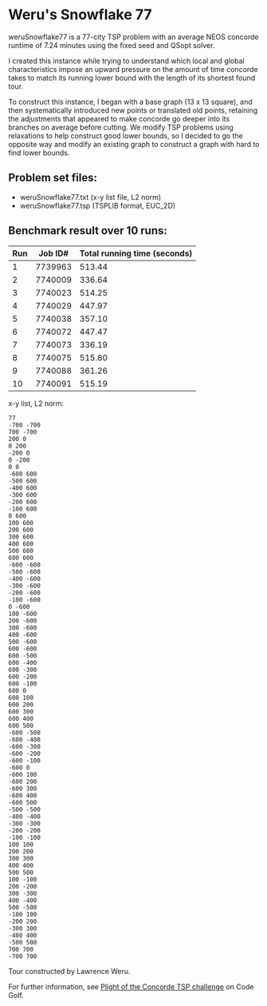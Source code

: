 # Weru's Snowflake 77

weruSnowflake77 is a 77-city TSP problem with an average NEOS concorde runtime of 7.24 minutes using the fixed seed and QSopt solver.

I created this instance while trying to understand which local and global characteristics impose an upward pressure on the amount of time concorde takes to match its running lower bound with the length of its shortest found tour.

To construct this instance, I began with a base graph (13 x 13 square), and then systematically introduced new points or translated old points, retaining the adjustments that appeared to make concorde go deeper into its branches on average before cutting. We modify TSP problems using relaxations to help construct good lower bounds, so I decided to go the opposite way and modify an existing graph to construct a graph with hard to find lower bounds.

## Problem set files:
 - weruSnowflake77.txt (x-y list file, L2 norm)
 - weruSnowflake77.tsp (TSPLIB format, EUC_2D)


## Benchmark result over 10 runs:


| Run | Job ID# | Total running time (seconds) |
|---|---|---|
| 1 | 7739963 | 513.44 |
| 2 | 7740009 | 336.64 |
| 3 | 7740023 | 514.25 |
| 4 | 7740029 | 447.97 |
| 5 | 7740038 | 357.10 |
| 6 | 7740072 | 447.47 |
| 7 | 7740073 | 336.19 |
| 8 | 7740075 | 515.80 |
| 9 | 7740088 | 361.26 |
| 10 | 7740091 | 515.19 |



x-y list, L2 norm:

```
77
-700 -700
700 -700
200 0
0 200
-200 0
0 -200
0 0
-600 600
-500 600
-400 600
-300 600
-200 600
-100 600
0 600
100 600
200 600
300 600
400 600
500 600
600 600
-600 -600
-500 -600
-400 -600
-300 -600
-200 -600
-100 -600
0 -600
100 -600
200 -600
300 -600
400 -600
500 -600
600 -600
600 -500
600 -400
600 -300
600 -200
600 -100
600 0
600 100
600 200
600 300
600 400
600 500
-600 -500
-600 -400
-600 -300
-600 -200
-600 -100
-600 0
-600 100
-600 200
-600 300
-600 400
-600 500
-500 -500
-400 -400
-300 -300
-200 -200
-100 -100
100 100
200 200
300 300
400 400
500 500
100 -100
200 -200
300 -300
400 -400
500 -500
-100 100
-200 200
-300 300
-400 400
-500 500
700 700
-700 700
```

Tour constructed by Lawrence Weru.

For further information, see [Plight of the Concorde TSP challenge](https://codegolf.stackexchange.com/questions/179370/plight-of-the-concorde) on Code Golf. 
